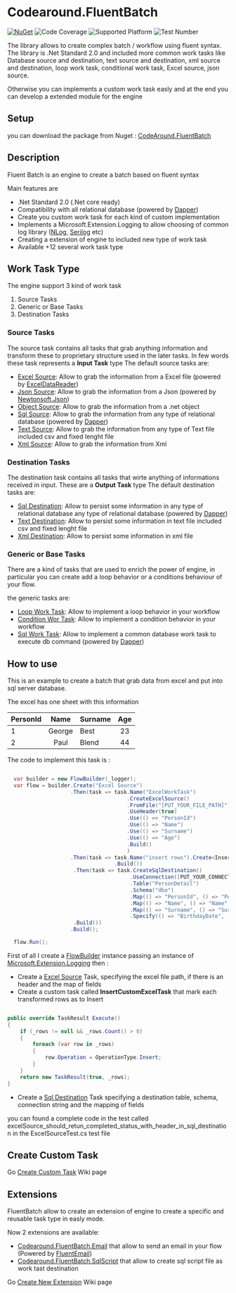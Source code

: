# Codearound.FluentBatch

[![NuGet](https://img.shields.io/badge/nuget-v1.0.5-blue)](https://www.nuget.org/packages/CodeAround.FluentBatch/) ![Code Coverage](https://img.shields.io/badge/Code%20Coverage-92%25-green) ![Supported Platform](https://img.shields.io/badge/Supported%20Platform-.net%20Standard%202.0-yellow) ![Test Number](https://img.shields.io/badge/Test%20Number-%23109-red)

The library allows to create complex batch / workflow using fluent syntax. The library is .Net Standard 2.0 and included more common work tasks like Database source and destination, text source and destination, xml source and destination, loop work task, conditional work task, Excel source, json source. 

Otherwise you can implements a custom work task easly and at the end you can develop a extended module for the engine

## Setup

you can download the package from Nuget : [CodeAround.FluentBatch](https://www.nuget.org/packages/CodeAround.FluentBatch/) 

## Description

Fluent Batch is an engine to create a batch based on fluent syntax

Main features are
- .Net Standard 2.0 (.Net core ready)
- Compatibility with all relational database (powered by [Dapper](https://www.nuget.org/packages/Dapper/))
- Create you custom work task for each kind of custom implementation
- Implements a Microsoft.Extension.Logging to allow choosing of common log library ([NLog](https://www.nuget.org/packages/Nlog/), [Serilog](https://www.nuget.org/packages/Serilog/) etc)
- Creating a extension of engine to included new type of work task
- Available +12 several work task type

## Work Task Type

The engine support 3 kind of work task
1) Source Tasks
2) Generic or Base Tasks
3) Destination Tasks

### Source Tasks
The source task contains all tasks that grab anything information and transform these to proprietary structure used in the later tasks. In few words these task represents a **Input Task** type
The default source tasks are:

- [Excel Source](https://github.com/Codearound/FluentBatch/wiki/Excel-Source): Allow to grab the information from a Excel file (powered by [ExcelDataReader](https://www.nuget.org/packages/ExcelDataReader/))
- [Json Source](https://github.com/Codearound/FluentBatch/wiki/Json-Source): Allow to grab the information from a Json (powered by [Newtonsoft.Json](https://www.nuget.org/packages/Newtonsoft.Json/))
- [Object Source](https://github.com/Codearound/FluentBatch/wiki/Object-Source): Allow to grab the information from a .net object
- [Sql Source](https://github.com/Codearound/FluentBatch/wiki/Sql-Source): Allow to grab the information from any type of relational database (powered by [Dapper](https://www.nuget.org/packages/Dapper/))
- [Text Source](https://github.com/Codearound/FluentBatch/wiki/Text-Source): Allow to grab the information from any type of Text file included csv and fixed lenght file
- [Xml Source](https://github.com/Codearound/FluentBatch/wiki/Xml-Source): Allow to grab the information from Xml

### Destination Tasks
The destination task contains all tasks that wirte anything of informations received in input. These are a **Output Task** type
The default destination tasks are:

- [Sql Destination](https://github.com/Codearound/FluentBatch/wiki/Sql-Destination): Allow to persist some information in any type of relational database any type of relational database (powered by [Dapper](https://www.nuget.org/packages/Dapper/))
- [Text Destination](https://github.com/Codearound/FluentBatch/wiki/Text-Destination): Allow to persist some information in text file included csv and fixed lenght file
- [Xml Destination](https://github.com/Codearound/FluentBatch/wiki/Xml-Destination): Allow to persist some information in xml file

### Generic or Base Tasks
There are a kind of tasks that are used to enrich the power of engine, in particular you can create add a loop behavior or a conditions behaviour of your flow.

the generic tasks are:

- [Loop Work Task](https://github.com/Codearound/FluentBatch/wiki/Loop-Task): Allow to implement a loop behavior in your workflow
- [Condition Wor Task](https://github.com/Codearound/FluentBatch/wiki/Condition-Task): Allow to implement a condition behavior in your workflow
- [Sql Work Task](https://github.com/Codearound/FluentBatch/wiki/Sql-Task): Allow to implement a common database work task to execute db command (powered by [Dapper](https://www.nuget.org/packages/Dapper/))


## How to use

This is an example to create a batch that grab data from excel and put into sql server database.

The excel has one sheet with this information

|PersonId|Name|Surname|Age|
| ------------------- | :------------------: | ------------------- | :------------------: |
|1|George|Best|23|
|2|Paul|Blend|44|

The code to implement this task is :

```csharp

  var builder = new FlowBuilder(_logger);
  var flow = builder.Create("Excel Source")
                    .Then(task => task.Name("ExcelWorkTask")
                                      .CreateExcelSource()
                                      .FromFile("[PUT_YOUR_FILE_PATH]")
                                      .UseHeader(true)
                                      .Use(() => "PersonId")
                                      .Use(() => "Name")
                                      .Use(() => "Surname")
                                      .Use(() => "Age")
                                      .Build()
                                      )
                    .Then(task => task.Name("insert rows").Create<InsertCustomExcelTask>()
                                  .Build())
                     .Then(task => task.CreateSqlDestination()
                                       .UseConnection([PUT_YOUR_CONNECTION_STRING])
                                       .Table("PersonDetail")
                                       .Schema("dbo")
                                       .Map(() => "PersonId", () => "PersonId", true)
                                       .Map(() => "Name", () => "Name", false)
                                       .Map(() => "Surname", () => "Surname", false)
                                       .Specify(() => "BirthdayDate", () => DateTime.Now)
                     .Build())
                    .Build();

  flow.Run();
```

First of all I create a [FlowBuilder](https://github.com/Codearound/FluentBatch/wiki/Flow-Builder) instance passing an instance of [Microsoft.Extension.Logging](https://github.com/Codearound/FluentBatch/wiki/Logging) then :
- Create a [Excel Source](https://github.com/Codearound/FluentBatch/wiki/Excel-Source) Task, specifying the excel file path, if there is an header and the map of fields 
- Create a custom task called **InsertCustomExcelTask** that mark each transformed rows as to Insert

```csharp

public override TaskResult Execute()
{
    if (_rows != null && _rows.Count() > 0)
    {
        foreach (var row in _rows)
        {
            row.Operation = OperationType.Insert;
        }
    }
    return new TaskResult(true, _rows);
}

```
- Create a [Sql Destination](https://github.com/Codearound/FluentBatch/wiki/Sql-Destination) Task specifying a destination table, schema, connection string and the mapping of fields

you can found a complete code in the test called excelSource_should_retun_completed_status_with_header_in_sql_destination in the ExcelSourceTest.cs test file

## Create Custom Task

Go [Create Custom Task](https://github.com/Codearound/FluentBatch/wiki/Create-New-Custom-Task) Wiki page

## Extensions

FluentBatch allow to create an extension of engine to create a specific and reusable task type in easly mode. 

Now 2 extensions are available:
- [Codearound.FluentBatch.Email](https://www.nuget.org/packages/Codearound.FluentBatch.Email/) that allow to send an email in your flow (Powered by [FluentEmail](https://www.nuget.org/packages/FluentEmail.Core/)) 
- [Codearound.FluentBatch.SqlScript](https://www.nuget.org/packages/Codearound.FluentBatch.SqlScript/) that allow to create sql script file as work tast destination

Go [Create New Extension](https://github.com/Codearound/FluentBatch/wiki/Create-New-Extension) Wiki page

